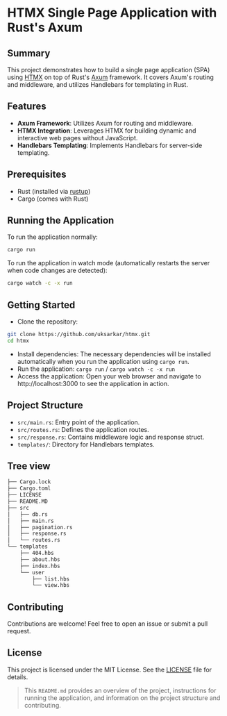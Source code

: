 # HTMX Single Page Application with Rust's Axum

## Summary

This project demonstrates how to build a single page application (SPA) using [HTMX](https://htmx.org/) on top of Rust's [Axum](https://github.com/tokio-rs/axum) framework. It covers Axum's routing and middleware, and utilizes Handlebars for templating in Rust.

## Features

- **Axum Framework**: Utilizes Axum for routing and middleware.
- **HTMX Integration**: Leverages HTMX for building dynamic and interactive web pages without JavaScript.
- **Handlebars Templating**: Implements Handlebars for server-side templating.

## Prerequisites

- Rust (installed via [rustup](https://rustup.rs/))
- Cargo (comes with Rust)

## Running the Application

To run the application normally:

```sh
cargo run
```

To run the application in watch mode (automatically restarts the server when code changes are detected):

```sh
cargo watch -c -x run
```

## Getting Started

- Clone the repository:

```sh
git clone https://github.com/uksarkar/htmx.git
cd htmx
```

- Install dependencies:
  The necessary dependencies will be installed automatically when you run the application using `cargo run`.
- Run the application:
  `cargo run` / `cargo watch -c -x run`
- Access the application:
  Open your web browser and navigate to http://localhost:3000 to see the application in action.

## Project Structure

- `src/main.rs`: Entry point of the application.
- `src/routes.rs`: Defines the application routes.
- `src/response.rs`: Contains middleware logic and response struct.
- `templates/`: Directory for Handlebars templates.

## Tree view

```sh
├── Cargo.lock
├── Cargo.toml
├── LICENSE
├── README.MD
├── src
│   ├── db.rs
│   ├── main.rs
│   ├── pagination.rs
│   ├── response.rs
│   └── routes.rs
└── templates
    ├── 404.hbs
    ├── about.hbs
    ├── index.hbs
    └── user
        ├── list.hbs
        └── view.hbs
```

## Contributing

Contributions are welcome! Feel free to open an issue or submit a pull request.

## License

This project is licensed under the MIT License. See the [LICENSE](./LICENSE) file for details.

> This `README.md` provides an overview of the project, instructions for running the application, and information on the project structure and contributing.
